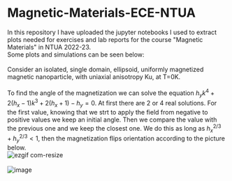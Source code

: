 # Magnetic-Materials-ECE-NTUA
In this repository I have uploaded the jupyter notebooks I used to extract plots needed for exercises and lab reports for the course "Magnetic Materials" in NTUA 2022-23.<br>
Some plots and simulations can be seen below: <br>
<br>
Consider an isolated, single domain, ellipsoid, uniformly magnetized magnetic nanoparticle, with uniaxial anisotropy Ku, at Τ=0K.
<br><br>
To find the angle of the magnetization we can solve the equation $h_yk^4+2(h_x-1)k^3+2(h_x+1)-h_y=0$. At first there are 2 or 4 real solutions. For the first value, knowing that we strt to apply the field from negative to positive values we keep an initial angle. Then we compare the value with the previous one and we keep the closest one. We do this as long as $h_x^{2/3} + h_y^{2/3} < 1$, then the magnetization flips orientation according to the picture below.
<br>
![ezgif com-resize](https://user-images.githubusercontent.com/106864601/218151993-a7d12314-5a2f-4de6-aa54-f19fc8cd6fd9.gif)
<br>
<br>
![image](https://user-images.githubusercontent.com/106864601/235726431-0e42c7a5-77d7-4a80-9fd9-174567954321.png)

